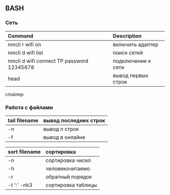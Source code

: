 ## BASH



### Сеть



|Command | Description |
|:---|:---|
| nmcli r wifi on | включить адаптер|
|nmcli d wifi list|	поиск сетей
|nmcli d wifi connect TP password 12345678 |	подключение к сети|
|head|	вывод первых строк|
    
<tg-spoiler>спойлер</tg-spoiler>



### Работа с файлами
|tail filename| вывод последних строк|
|:---|:---|
|-n	|вывод n строк|
|-f|	вывод в онлайне|


|sort  filename|	сортировка|
|:---|:---|
|-n|	сортировка чисел|
|-h	|человекочитаемо|
|-r	|обратный порядок|
|-t ':' -nk3|	сортировка таблицы|

